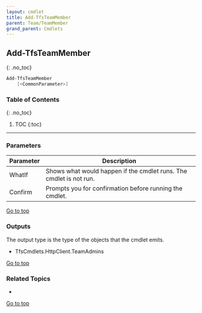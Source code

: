 ```yaml
---
layout: cmdlet
title: Add-TfsTeamMember
parent: Team/TeamMember
grand_parent: Cmdlets
---
```

## Add-TfsTeamMember
{: .no_toc}



```powershell
Add-TfsTeamMember
    [<CommonParameter>]

```

### Table of Contents
{: .no_toc}

1. TOC
{:toc}

-----
### Parameters

| Parameter | Description |
|:----------|-------------|
 | WhatIf | Shows what would happen if the cmdlet runs. The cmdlet is not run. |
 | Confirm | Prompts you for confirmation before running the cmdlet. |
 
[Go to top](#add-tfsteammember)

### Outputs

The output type is the type of the objects that the cmdlet emits.

* TfsCmdlets.HttpClient.TeamAdmins

[Go to top](#add-tfsteammember)

### Related Topics

* 


[Go to top](#add-tfsteammember)


